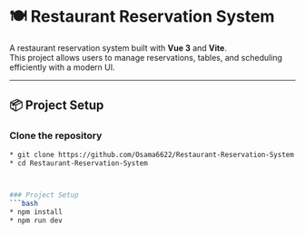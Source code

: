 # 🍽️ Restaurant Reservation System

A restaurant reservation system built with **Vue 3** and **Vite**.  
This project allows users to manage reservations, tables, and scheduling efficiently with a modern UI.

---

## 📦 Project Setup

### Clone the repository
```bash
* git clone https://github.com/Osama6622/Restaurant-Reservation-System.git
* cd Restaurant-Reservation-System



### Project Setup
```bash
* npm install
* npm run dev
